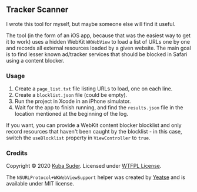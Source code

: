 ## Tracker Scanner

I wrote this tool for myself, but maybe someone else will find it useful.

The tool (in the form of an iOS app, because that was the easiest way to get it to work) uses a hidden WebKit `WKWebView` to load a list of URLs one by one and records all external resources loaded by a given website. The main goal is to find lesser known ad/tracker services that should be blocked in Safari using a content blocker.


### Usage

1. Create a `page_list.txt` file listing URLs to load, one on each line.
2. Create a `blocklist.json` file (could be empty).
3. Run the project in Xcode in an iPhone simulator.
4. Wait for the app to finish running, and find the `results.json` file in the location mentioned at the beginning of the log.

If you want, you can provide a WebKit content blocker blocklist and only record resources that haven't been caught by the blocklist - in this case, switch the `useBlocklist` property in `ViewController` to `true`. 


### Credits

Copyright © 2020 [Kuba Suder](https://mackuba.eu). Licensed under [WTFPL License](http://www.wtfpl.net). 

The `NSURLProtocol+WKWebViewSupport` helper was created by [Yeatse](https://github.com/Yeatse) and is available under MIT license.

